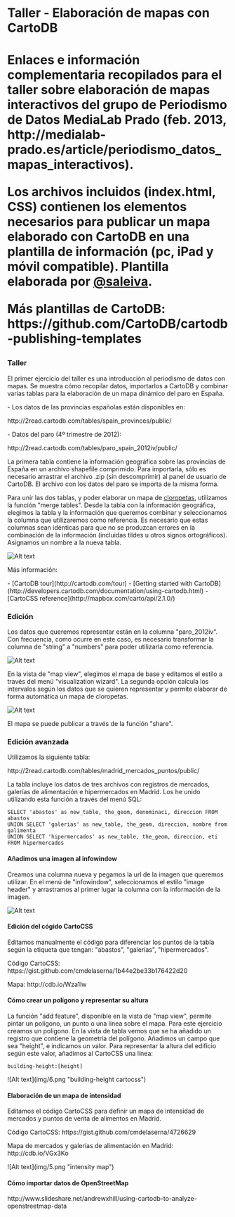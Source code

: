 <h1>Taller - Elaboración de mapas con CartoDB<h1> 

<p>Enlaces e información complementaria recopilados para el taller sobre elaboración de mapas interactivos del grupo de Periodismo de Datos MediaLab Prado (feb. 2013, http://medialab-prado.es/article/periodismo_datos_mapas_interactivos).<p>

<p>Los archivos incluidos (index.html, CSS) contienen los elementos necesarios para publicar un mapa elaborado con CartoDB en una plantilla de información (pc, iPad y móvil compatible). Plantilla elaborada por <a href="https://twitter.com/saleiva">@saleiva</a>. </p>

<p>Más plantillas de CartoDB: https://github.com/CartoDB/cartodb-publishing-templates</p>


<h3>Taller</h3>
<p>El primer ejercicio del taller es una introducción al periodismo de datos con mapas. Se muestra cómo recopilar datos, importarlos a CartoDB y combinar varias tablas para la elaboración de un mapa dinámico del paro en España.</p>

<p>- Los datos de las provincias españolas están disponibles en:</p> 
<p>http://2read.cartodb.com/tables/spain_provinces/public/</p>

<p>- Datos del paro (4º trimestre de 2012):</p> 
<p>http://2read.cartodb.com/tables/paro_spain_2012iv/public/</p>

<p>La primera tabla contiene la información geográfica sobre las provincias de España en un archivo shapefile comprimido. Para importarla, sólo es necesario arrastrar el archivo .zip (sin descomprimir) al panel de usuario de CartoDB. El archivo con los datos del paro se importa de la misma forma. </p>
<p>Para unir las dos tablas, y poder elaborar un mapa de <a href="http://www.ncgia.ucsb.edu/cctp/units/unit47/html/mas_form.html">cloropetas</a>, utilizamos la función "merge tables". Desde la tabla con la información geográfica, elegimos la tabla y la información que queremos combinar y seleccionamos la columna que utilizaremos como referencia. Es necesario que estas columnas sean idénticas para que no se produzcan errores en la combinación de la información (incluidas tildes u otros signos ortográficos). Asignamos un nombre a la nueva tabla.</p>  

![Alt text](img/1.png "merge tables")

<p>Más información:</p>
- [CartoDB tour](http://cartodb.com/tour)
- [Getting started with CartoDB](http://developers.cartodb.com/documentation/using-cartodb.html)
- [CartoCSS reference](http://mapbox.com/carto/api/2.1.0/)


<h3>Edición</h3>
<p>Los datos que queremos representar están en la columna "paro_2012iv". Con frecuencia, como ocurre en este caso, es necesario transformar la columna de "string" a "numbers" para poder utilizarla como referencia.</p>

![Alt text](img/2.png "edit columns")

<p>En la vista de "map view", elegimos el mapa de base y editamos el estilo a través del menú "visualization wizard". La segunda opción calcula los intervalos según los datos que se quieren representar y permite elaborar de forma automática un mapa de cloropetas. </p>

![Alt text](img/3.png "visualization wizard")

<p>El mapa se puede publicar a través de la función "share". </p>


<h3>Edición avanzada</h3>
<p>Utilizamos la siguiente tabla:</p> 
<p>http://2read.cartodb.com/tables/madrid_mercados_puntos/public/</p>

<p>La tabla incluye los datos de tres archivos con registros de mercados, galerías de alimentación e hipermercados en Madrid. Los he unido utilizando esta función a través del menú SQL: </p> 
<code>SELECT 'abastos' as new_table, the_geom, denominaci, direccion FROM abastos<br>UNION SELECT 'galerias' as new_table, the_geom, direccion, nombre from galimenta<br>UNION SELECT 'hipermercados' as new_table, the_geom, direccion, eti FROM hipermercados</code>

<h4>Añadimos una imagen al infowindow</h4>
<p>Creamos una columna nueva y pegamos la url de la imagen que queremos utilizar. En el menú de "infowindow", seleccionamos el estilo "image header" y arrastramos al primer lugar la columna con la información de la imagen. </p>

![Alt text](img/4.png "image infowindow cartocss")

<h4>Edición del cógido CartoCSS</h4>
<p>Editamos manualmente el código para diferenciar los puntos de la tabla según la etiqueta que tengan: "abastos", "galerías", "hipermercados".
<p>Código CartoCSS: https://gist.github.com/cmdelaserna/1b44e2be33b176422d20</p>
<p>Mapa: http://cdb.io/Wza1lw</p>

<h4>Cómo crear un polígono y representar su altura</h4>
<p>La función "add feature", disponible en la vista de "map view", permite pintar un polígono, un punto o una línea sobre el mapa. Para este ejercicio creamos un polígono. En la vista de tabla vemos que se ha añadido un registro que contiene la geometría del polígono. Añadimos un campo que sea "height", e indicamos un valor. Para representar la altura del edificio según este valor, añadimos al CartoCSS una línea: 
<p><code>building-height:[height]</code></p>
![Alt text](img/6.png "building-height cartocss")

<h4>Elaboración de un mapa de intensidad</h4>
<p>Editamos el código CartoCSS para definir un mapa de intensidad de mercados y puntos de venta de alimentos en Madrid.</p>
<p>Código CartoCSS: https://gist.github.com/cmdelaserna/4726629</p>
<p>Mapa de mercados y galerías de alimentación en Madrid: http://cdb.io/VGx3Ko</p>
![Alt text](img/5.png "intensity map")

<h4>Cómo importar datos de OpenStreetMap</h4>
<p>http://www.slideshare.net/andrewxhill/using-cartodb-to-analyze-openstreetmap-data</p>
